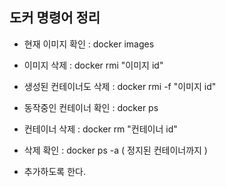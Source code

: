 ## 도커 명령어 정리

* 현재 이미지 확인 : docker images 
* 이미지 삭제 : docker rmi "이미지 id"
* 생성된 컨테이너도 삭제 : docker rmi -f "이미지 id"

* 동작중인 컨테이너 확인 : docker ps
* 컨테이너 삭제 : docker rm "컨테이너 id"
* 삭제 확인 : docker ps -a ( 정지된 컨테이너까지 ) 

* 추가하도록 한다.
